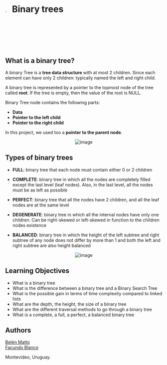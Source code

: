 # <a> <img src="https://upload.wikimedia.org/wikipedia/commons/thumb/1/18/C_Programming_Language.svg/1200px-C_Programming_Language.svg.png" alt="C logo" width=3% heigth=3% ></img></a> Binary trees

## What is a binary tree?
A binary Tree is a **tree data structure** with at most 2 children. Since each element can have only 2 children: typically named the left and right child.

A binary tree is represented by a pointer to the topmost node of the tree called **root**. If the tree is empty, then the value of the root is NULL.

Binary Tree node contains the following parts:
- **Data**
- **Pointer to the left child**
- **Pointer to the right child**

In this project, we used too a **pointer to the parent node**.
<div align="center">

![image](https://user-images.githubusercontent.com/103126719/188250629-b8a56af4-7966-4c2d-9ea3-1345f7bbff6e.png)

</div>

## Types of binary trees
- **FULL**: binary tree that each node must contain either 0 or 2 children

- **COMPLETE**: binary tree in which all the nodes are completely filled except the last level (leaf nodes). Also, in the last level, all the nodes must be as left as possible

- **PERFECT**: binary tree that all the nodes have 2 children, and all the leaf nodes are at the same level

- **DEGENERATE**: binary tree in which all the internal nodes have only one children. Can be right-skewed or left-skewed in function to the children nodes existence

- **BALANCED**: binary tree in which the height of the left subtree and right subtree of any node does not differ by more than 1 and both the left and right subtree are also height balanced

<div align="center">

![image](https://user-images.githubusercontent.com/103126719/188251625-f42decce-1f2d-4dc2-b26a-5498206391fc.png)

</div>

## Learning Objectives
- What is a binary tree
- What is the difference between a binary tree and a Binary Search Tree
- What is the possible gain in terms of time complexity compared to linked lists
- What are the depth, the height, the size of a binary tree
- What are the different traversal methods to go through a binary tree
- What is a complete, a full, a perfect, a balanced binary tree

## Authors
[Belén Matto](https://www.linkedin.com/in/mattobelen/)  
[Facundo Blanco](https://www.linkedin.com/in/facundo-blanco-0534ba229/)

Montevideo, Uruguay.
